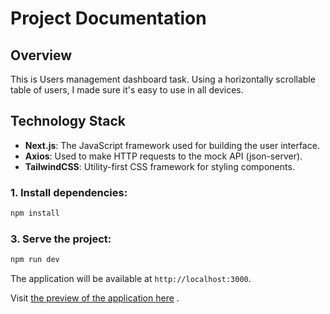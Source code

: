 
  # Project Documentation

  ## Overview
  This is Users management dashboard task. Using a horizontally scrollable table of users, I made sure it's easy to use in all devices.
  
  ## Technology Stack

  - **Next.js**: The JavaScript framework used for building the user interface.
  - **Axios**: Used to make HTTP requests to the mock API (json-server).
  - **TailwindCSS**: Utility-first CSS framework for styling components.

  ### 1. Install dependencies:

  ```bash
  npm install
  ```

  ### 3. Serve the project:

  ```bash
  npm run dev
  ```

  The application will be available at `http://localhost:3000`.

  Visit [the preview of the application here](https://greenbasket.vercel.app/) .